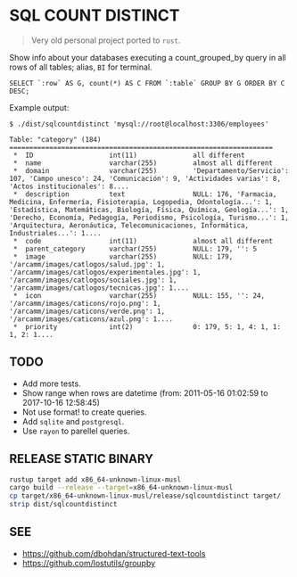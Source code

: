 SQL COUNT DISTINCT
==================

> Very old personal project ported to `rust`.

Show info about your databases executing a count_grouped_by query in all rows of all tables; alias, `BI` for terminal.

```
SELECT `:row` AS G, count(*) AS C FROM `:table` GROUP BY G ORDER BY C DESC;
```

Example output:

```
$ ./dist/sqlcountdistinct 'mysql://root@localhost:3306/employees'

Table: "category" (184)
==================================================================
 *  ID                   int(11)              all different
 *  name                 varchar(255)         almost all different
 *  domain               varchar(255)         'Departamento/Servicio': 107, 'Campo unesco': 24, 'Comunicación': 9, 'Actividades varias': 8, 'Actos institucionales': 8....
 *  description          text                 NULL: 176, 'Farmacia, Medicina, Enfermería, Fisioterapia, Logopedia, Odontología...': 1, 'Estadística, Matemáticas, Biología, Física, Química, Geología...': 1, 'Derecho, Economía, Pedagogía, Periodismo, Psicología, Turismo...': 1, 'Arquitectura, Aeronáutica, Telecomunicaciones, Informática, Industriales...': 1....
 *  code                 int(11)              almost all different
 *  parent_category      varchar(255)         NULL: 179, '': 5
 *  image                varchar(255)         NULL: 179, '/arcamm/images/catlogos/salud.jpg': 1, '/arcamm/images/catlogos/experimentales.jpg': 1, '/arcamm/images/catlogos/sociales.jpg': 1, '/arcamm/images/catlogos/tecnicas.jpg': 1....
 *  icon                 varchar(255)         NULL: 155, '': 24, '/arcamm/images/caticons/rojo.png': 1, '/arcamm/images/caticons/verde.png': 1, '/arcamm/images/caticons/azul.png': 1....
 *  priority             int(2)               0: 179, 5: 1, 4: 1, 1: 1, 2: 1....

```


TODO
-----

* Add more tests.
* Show range when rows are datetime (from: 2011-05-16 01:02:59 to 2017-10-16 12:58:45)
* Not use format! to create queries.
* Add `sqlite` and `postgresql`.
* Use `rayon` to parellel queries.


RELEASE STATIC BINARY
---------------------

```sh
rustup target add x86_64-unknown-linux-musl
cargo build --release --target=x86_64-unknown-linux-musl
cp target/x86_64-unknown-linux-musl/release/sqlcountdistinct target/
strip dist/sqlcountdistinct
```

SEE
---

* https://github.com/dbohdan/structured-text-tools
* https://github.com/lostutils/groupby
